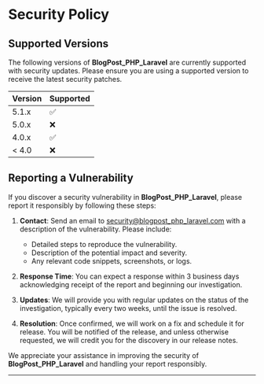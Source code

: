 # Security Policy

## Supported Versions

The following versions of **BlogPost_PHP_Laravel** are currently supported with security updates. Please ensure you are using a supported version to receive the latest security patches.

| Version | Supported          |
| ------- | ------------------ |
| 5.1.x   | :white_check_mark: |
| 5.0.x   | :x:                |
| 4.0.x   | :white_check_mark: |
| < 4.0   | :x:                |

## Reporting a Vulnerability

If you discover a security vulnerability in **BlogPost_PHP_Laravel**, please report it responsibly by following these steps:

1. **Contact**: Send an email to [security@blogpost_php_laravel.com](mailto:security@blogpost_php_laravel.com) with a description of the vulnerability. Please include:
   - Detailed steps to reproduce the vulnerability.
   - Description of the potential impact and severity.
   - Any relevant code snippets, screenshots, or logs.

2. **Response Time**: You can expect a response within 3 business days acknowledging receipt of the report and beginning our investigation.

3. **Updates**: We will provide you with regular updates on the status of the investigation, typically every two weeks, until the issue is resolved.

4. **Resolution**: Once confirmed, we will work on a fix and schedule it for release. You will be notified of the release, and unless otherwise requested, we will credit you for the discovery in our release notes.

We appreciate your assistance in improving the security of **BlogPost_PHP_Laravel** and handling your report responsibly.

--- 

